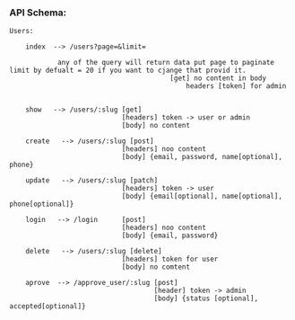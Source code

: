 ### API Schema:
        
    Users:

        index  --> /users?page=&limit= 

                any of the query will return data put page to paginate limit by defualt = 20 if you want to cjange that provid it.
                                            [get] no content in body
                                                headers [token] for admin
                                            

        show   --> /users/:slug [get] 
                                [headers] token -> user or admin
                                [body] no content        

        create   --> /users/:slug [post] 
                                [headers] noo content
                                [body] {email, password, name[optional], phone}

        update   --> /users/:slug [patch] 
                                [headers] token -> user
                                [body] {email[optional], name[optional], phone[optional]}

        login   --> /login      [post] 
                                [headers] noo content
                                [body] {email, password}

        delete   --> /users/:slug [delete] 
                                [headers] token for user
                                [body] no comtent

        aprove  --> /approve_user/:slug [post]
                                        [header] token -> admin
                                        [body] {status [optional], accepted[optional]}